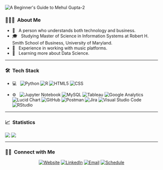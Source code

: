 ![A Beginner's Guide to Mehul Gupta-2](https://user-images.githubusercontent.com/52470314/147558933-a5625ff5-1ccb-4613-bc09-75b6e11714cb.png)


<h3> 👨🏻‍💻 &nbsp;About Me </h3>

- 🤔 &nbsp; A person who understands both technology and business.
- 🎓 &nbsp; Studying Master of Science in Information Systems at Robert H. Smith School of Business, University of Maryland.
- 💼 &nbsp; Experience in working with music platforms.
- 🌱 &nbsp; Learning more about Data Science.

<hr/>

<h3> 🛠 &nbsp;Tech Stack</h3>

- 💻 &nbsp;
  ![Python](https://img.shields.io/badge/-Python-333333?style=flat&logo=python)
  ![R](https://img.shields.io/badge/-R-333333?style=flat&logo=R&logoColor=276DC3)
  ![HTML5](https://img.shields.io/badge/-HTML5-333333?style=flat&logo=HTML5)
  ![CSS](https://img.shields.io/badge/-CSS-333333?style=flat&logo=CSS3&logoColor=1572B6)

- ⚙️ &nbsp;
  ![Jupyter Notebook](https://img.shields.io/badge/-Jupyter%20Notebook-333333?style=flat&logo=jupyter-notebook)
  ![MySQL](https://img.shields.io/badge/-MySQL-333333?style=flat&logo=mysql)
  ![Tableau](https://img.shields.io/badge/-Tableau-333333?style=flat&logo=tableau)
  ![Google Analytics](https://img.shields.io/badge/-Google%20Analytics-333333?style=flat&logo=google-analytics)
  ![Lucid Chart](https://img.shields.io/badge/-Lucid%20Chart-333333?style=flat&logo=lucid-chart)
  ![GitHub](https://img.shields.io/badge/-GitHub-333333?style=flat&logo=github)
  ![Postman](https://img.shields.io/badge/-Postman-333333?style=flat&logo=postman)
  ![Jira](https://img.shields.io/badge/-Jira-333333?style=flat&logo=jira)
  ![Visual Studio Code](https://img.shields.io/badge/-Visual%20Studio%20Code-333333?style=flat&logo=visual-studio-code&logoColor=007ACC)
  ![RStudio](https://img.shields.io/badge/-RStudio-333333?style=flat&logo=rstudio)

<hr/>

<h3>📈 &nbsp;Statistics</h3>
<img align="center" src="https://github-readme-stats.vercel.app/api?username=mehulg25&show_icons=true&include_all_commits=true&count_private=true&line_height=24&theme=vue&hide=stars" />  <img align="center" src="https://github-readme-stats.vercel.app/api/top-langs/?username=mehulg25&show_icons=true&include_all_commits=true&line_height=30&count_private=true&layout=compact&theme=vue" />

<hr/>

<h3> 🤝🏻 &nbsp;Connect with Me </h3>
<p align="center">
<a href="https://mehtalkculous.com"><img alt="Website" src="https://img.shields.io/badge/Website-www.mehtalkculous.com-blue?style=flat-square&logo=google-chrome"></a>
<a href="https://www.linkedin.com/in/mehulg25/"><img alt="LinkedIn" src="https://img.shields.io/badge/LinkedIn-Mehul%20Gupta-blue?style=flat-square&logo=linkedin"></a>
<a href="mailto:mehulg25@gmail.com"><img alt="Email" src="https://img.shields.io/badge/Email-mehulg25@gmail.com-blue?style=flat-square&logo=gmail"></a>
<a href="https://calendly.com/mehulg25"><img alt="Schedule" src="https://img.shields.io/badge/Meeting-mehulg25-blue?style=flat-square&logo=zoom"></a>
</p>

